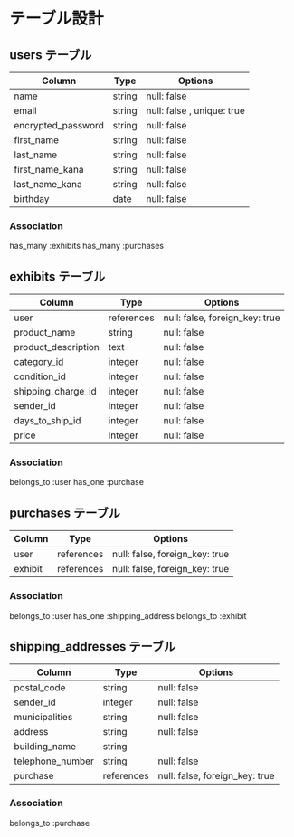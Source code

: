 # テーブル設計

## users テーブル

| Column             | Type   | Options                    |
| ------------------ | ------ | -------------------------- |
| name               | string | null: false                |
| email              | string | null: false , unique: true |
| encrypted_password | string | null: false                |
| first_name         | string | null: false                |
| last_name          | string | null: false                |
| first_name_kana    | string | null: false                |
| last_name_kana     | string | null: false                |
| birthday           | date   | null: false                |

### Association

has_many :exhibits
has_many :purchases

## exhibits テーブル

| Column             | Type   | Options                            |
| ------------------ | ------ | ---------------------------------- |
| user                | references | null: false, foreign_key: true|
| product_name        | string     | null: false                   |
| product_description | text       | null: false                   |
| category_id         | integer    | null: false                   |
| condition_id        | integer    | null: false                   |
| shipping_charge_id  | integer    | null: false                   |
| sender_id           | integer    | null: false                   |
| days_to_ship_id     | integer    | null: false                   |
| price               | integer    | null: false                   |

### Association

belongs_to :user
has_one :purchase

## purchases テーブル

| Column             | Type   | Options                            |
| ------------------ | ------ | ---------------------------------- |
| user               | references | null: false, foreign_key: true |
| exhibit            | references | null: false, foreign_key: true |

### Association

belongs_to :user
has_one :shipping_address
belongs_to :exhibit

## shipping_addresses テーブル

| Column             | Type   | Options                            |
| ------------------ | ------ | ---------------------------------- |
| postal_code        | string | null: false                        |
| sender_id          | integer | null: false                       |
| municipalities     | string | null: false                        |
| address            | string | null: false                        |
| building_name      | string |                                    |
| telephone_number   | string | null: false                        |
| purchase          | references | null: false, foreign_key: true |

### Association

belongs_to :purchase

